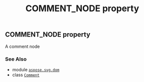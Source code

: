 ﻿---
title: COMMENT_NODE property
second_title: Aspose.SVG for Python via .NET API References
description: 
type: docs
weight: 260
url: /python-net/aspose.svg.dom/comment/comment_node/
is_root: false
---

## COMMENT_NODE property


A comment node

### See Also
* module [`aspose.svg.dom`](../../)
* class [`Comment`](/svg/python-net/aspose.svg.dom/comment)
